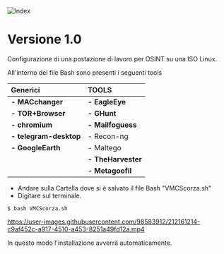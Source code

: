 ![Index](https://user-images.githubusercontent.com/98583912/212175837-9ea2d1f6-059d-4507-b528-0b378a54519b.gif)
# **Versione 1.0**

Configurazione di una postazione di lavoro per OSINT su una ISO Linux. 


All'interno del file Bash sono presenti i seguenti tools

|**Generici**|**TOOLS**|
| :--- | :--- | 
|**- MACchanger**|**- EagleEye**|
|**- TOR+Browser**|**- GHunt**|
|**- chromium**|**- Mailfoguess**|
|**- telegram-desktop**|- Recon-ng | 
|**- GoogleEarth**|- Maltego |
||**- TheHarvester**|
||**- Metagoofil**|

- Andare sulla Cartella dove si è salvato il file Bash "VMCScorza.sh"
- Digitare sul terminale.

```
$ bash VMCScorza.sh
```



https://user-images.githubusercontent.com/98583912/212161214-c9af452c-a917-4510-a453-8251a49fd12a.mp4


In questo modo l'installazione avverrà automaticamente.

